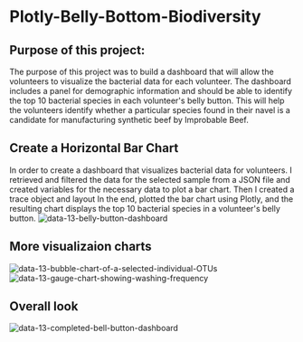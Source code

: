 # Plotly-Belly-Bottom-Biodiversity

## Purpose of this project:
The purpose of this project was to build a dashboard that will allow the volunteers to visualize the bacterial data for each volunteer. The dashboard includes a panel for demographic information and should be able to identify the top 10 bacterial species in each volunteer's belly button. This will help the volunteers identify whether a particular species found in their navel is a candidate for manufacturing synthetic beef by Improbable Beef.

## Create a Horizontal Bar Chart
In order to create a dashboard that visualizes bacterial data for volunteers. 
I retrieved and filtered the data for the selected sample from a JSON file and created variables for the necessary data to plot a bar chart. 
Then I created a trace object and layout
In the end, plotted the bar chart using Plotly, and the resulting chart displays the top 10 bacterial species in a volunteer's belly button.
![data-13-belly-button-dashboard](https://user-images.githubusercontent.com/111480084/225496273-6c53c94f-5d65-42fc-9a38-2dbf363566c9.png)

## More visualizaion charts
![data-13-bubble-chart-of-a-selected-individual-OTUs](https://user-images.githubusercontent.com/111480084/225496508-20613955-8753-4ba6-9993-602955d82365.png)
![data-13-gauge-chart-showing-washing-frequency](https://user-images.githubusercontent.com/111480084/225496512-6fbc1e4b-95d2-4038-8846-583501abcafd.png)

## Overall look
![data-13-completed-bell-button-dashboard](https://user-images.githubusercontent.com/111480084/225496559-6230cff4-93d2-42f6-8532-ccd94738978c.png)
